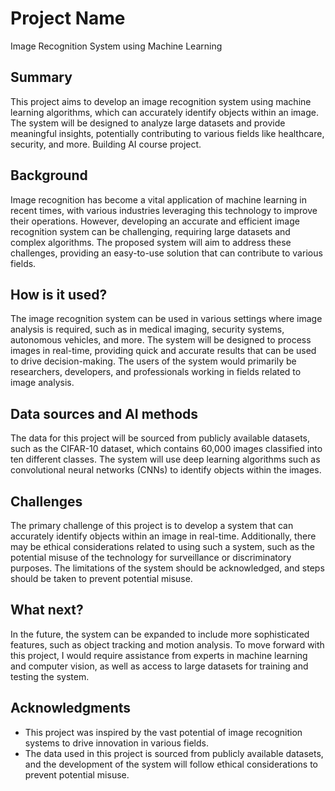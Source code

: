 # Project Name

Image Recognition System using Machine Learning

## Summary

This project aims to develop an image recognition system using machine learning algorithms, which can accurately identify objects within an image. The system will be designed to analyze large datasets and provide meaningful insights, potentially contributing to various fields like healthcare, security, and more. Building AI course project.

## Background

Image recognition has become a vital application of machine learning in recent times, with various industries leveraging this technology to improve their operations. However, developing an accurate and efficient image recognition system can be challenging, requiring large datasets and complex algorithms. The proposed system will aim to address these challenges, providing an easy-to-use solution that can contribute to various fields.

## How is it used?

The image recognition system can be used in various settings where image analysis is required, such as in medical imaging, security systems, autonomous vehicles, and more. The system will be designed to process images in real-time, providing quick and accurate results that can be used to drive decision-making. The users of the system would primarily be researchers, developers, and professionals working in fields related to image analysis.

## Data sources and AI methods
The data for this project will be sourced from publicly available datasets, such as the CIFAR-10 dataset, which contains 60,000 images classified into ten different classes. The system will use deep learning algorithms such as convolutional neural networks (CNNs) to identify objects within the images.

## Challenges

The primary challenge of this project is to develop a system that can accurately identify objects within an image in real-time. Additionally, there may be ethical considerations related to using such a system, such as the potential misuse of the technology for surveillance or discriminatory purposes. The limitations of the system should be acknowledged, and steps should be taken to prevent potential misuse.

## What next?

In the future, the system can be expanded to include more sophisticated features, such as object tracking and motion analysis. To move forward with this project, I would require assistance from experts in machine learning and computer vision, as well as access to large datasets for training and testing the system.

## Acknowledgments

* This project was inspired by the vast potential of image recognition systems to drive innovation in various fields.
* The data used in this project is sourced from publicly available datasets, and the development of the system will follow ethical considerations to prevent potential misuse.
